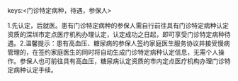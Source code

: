 keys:<门诊特定病种，待遇，参保人>

1.先认定，后就医。患有门诊特定病种的参保人需自行前往具有门诊特定病种认定资质的深圳市定点医疗机构办理认定，认定成功之日起，即可享受门诊特定病种待遇。2.温馨提示：患有高血压、糖尿病的参保人签约家庭医生服务协议并接受慢病管理的，在签约家庭医生的同时将自动生成门诊特定病种认定信息，无需个人操作。参保人也可前往具有高血压，糖尿病认定资质的市内定点医疗机构办理门诊特定病种认定手续。